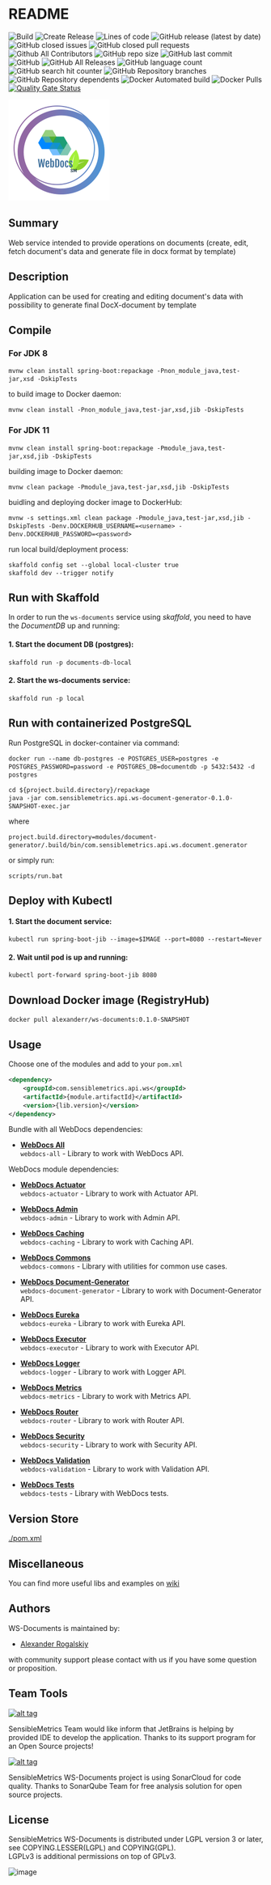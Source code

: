 # README

![Build](https://github.com/AlexRogalskiy/ws-documents/workflows/Build/badge.svg?branch=master&event=push)
![Create Release](https://github.com/AlexRogalskiy/ws-documents/workflows/Release-draft/badge.svg?branch=master)
![Lines of code](https://img.shields.io/tokei/lines/github/AlexRogalskiy/ws-documents)
![GitHub release (latest by date)](https://img.shields.io/github/v/release/AlexRogalskiy/ws-documents)
![GitHub closed issues](https://img.shields.io/github/issues-closed/AlexRogalskiy/ws-documents)
![GitHub closed pull requests](https://img.shields.io/github/issues-pr-closed/AlexRogalskiy/ws-documents)
![Github All Contributors](https://img.shields.io/github/all-contributors/AlexRogalskiy/ws-documents)
![GitHub repo size](https://img.shields.io/github/repo-size/AlexRogalskiy/ws-documents)
![GitHub last commit](https://img.shields.io/github/last-commit/AlexRogalskiy/ws-documents)
![GitHub](https://img.shields.io/github/license/AlexRogalskiy/ws-documents)
![GitHub All Releases](https://img.shields.io/github/downloads/AlexRogalskiy/ws-documents/total)
![GitHub language count](https://img.shields.io/github/languages/count/AlexRogalskiy/ws-documents)
![GitHub search hit counter](https://img.shields.io/github/search/AlexRogalskiy/ws-documents/goto)
![GitHub Repository branches](https://badgen.net/github/branches/AlexRogalskiy/ws-documents)
![GitHub Repository dependents](https://badgen.net/github/dependents-repo/AlexRogalskiy/ws-documents)
![Docker Automated build](https://img.shields.io/docker/automated/alexanderr/ws-documents)
![Docker Pulls](https://img.shields.io/docker/pulls/alexanderr/ws-documents)
[![Quality Gate Status](https://sonarcloud.io/api/project_badges/measure?project=AlexRogalskiy_ws-documents&metric=alert_status)](https://sonarcloud.io/dashboard?id=AlexRogalskiy_ws-documents)

![](./images/logo-webdocs.png)

## Summary

Web service intended to provide operations on documents \(create, edit, fetch document's data and generate file in docx format by template\)

## Description

Application can be used for creating and editing document's data with possibility to generate final DocX-document by template

## Compile

### For JDK 8

```text
mvnw clean install spring-boot:repackage -Pnon_module_java,test-jar,xsd -DskipTests
```

to build image to Docker daemon:

```text
mvnw clean install -Pnon_module_java,test-jar,xsd,jib -DskipTests
```

### For JDK 11

```text
mvnw clean install spring-boot:repackage -Pmodule_java,test-jar,xsd,jib -DskipTests
```

building image to Docker daemon:

```text
mvnw clean package -Pmodule_java,test-jar,xsd,jib -DskipTests

```

buidling and deploying docker image to DockerHub:

```text
mvnw -s settings.xml clean package -Pmodule_java,test-jar,xsd,jib -DskipTests -Denv.DOCKERHUB_USERNAME=<username> -Denv.DOCKERHUB_PASSWORD=<password>
```

run local build/deployment process:

```text
skaffold config set --global local-cluster true
skaffold dev --trigger notify
```

## Run with Skaffold

In order to run the `ws-documents` service using _skaffold_, you need to have the _DocumentDB_ up and running:

#### 1. Start the document DB \(postgres\):

```text
skaffold run -p documents-db-local
```

#### 2. Start the ws-documents service:

```text
skaffold run -p local
```

## Run with containerized PostgreSQL

Run PostgreSQL in docker-container via command:

```text
docker run --name db-postgres -e POSTGRES_USER=postgres -e POSTGRES_PASSWORD=password -e POSTGRES_DB=documentdb -p 5432:5432 -d postgres
```

```text
cd ${project.build.directory}/repackage
java -jar com.sensiblemetrics.api.ws-document-generator-0.1.0-SNAPSHOT-exec.jar
```

where

```text
project.build.directory=modules/document-generator/.build/bin/com.sensiblemetrics.api.ws.document.generator
```

or simply run:

```text
scripts/run.bat
```

## Deploy with Kubectl

#### 1. Start the document service:

```text
kubectl run spring-boot-jib --image=$IMAGE --port=8080 --restart=Never
```

#### 2. Wait until pod is up and running:

```text
kubectl port-forward spring-boot-jib 8080
```

## Download Docker image \(RegistryHub\)

```text
docker pull alexanderr/ws-documents:0.1.0-SNAPSHOT
```

## Usage

Choose one of the modules and add to your `pom.xml`

```xml
<dependency>
    <groupId>com.sensiblemetrics.api.ws</groupId>
    <artifactId>{module.artifactId}</artifactId>
    <version>{lib.version}</version>
</dependency>
```

Bundle with all WebDocs dependencies:

- [**WebDocs All**](https://github.com/AlexRogalskiy/ws-documents/tree/master/modules/all)  
  `webdocs-all` - Library to work with WebDocs API.

WebDocs module dependencies:

- [**WebDocs Actuator**](https://github.com/AlexRogalskiy/ws-documents/tree/master/modules/actuator)  
  `webdocs-actuator` - Library to work with Actuator API.

- [**WebDocs Admin**](https://github.com/AlexRogalskiy/ws-documents/tree/master/modules/admin)  
  `webdocs-admin` - Library to work with Admin API.

- [**WebDocs Caching**](https://github.com/AlexRogalskiy/ws-documents/tree/master/modules/caching)  
  `webdocs-caching` - Library to work with Caching API.

- [**WebDocs Commons**](https://github.com/AlexRogalskiy/ws-documents/tree/master/modules/commons)  
  `webdocs-commons` - Library with utilities for common use cases.

- [**WebDocs Document-Generator**](https://github.com/AlexRogalskiy/ws-documents/tree/master/modules/document-generator)  
  `webdocs-document-generator` - Library to work with Document-Generator API.

- [**WebDocs Eureka**](https://github.com/AlexRogalskiy/ws-documents/tree/master/modules/eureka)  
  `webdocs-eureka` - Library to work with Eureka API.
  
- [**WebDocs Executor**](https://github.com/AlexRogalskiy/ws-documents/tree/master/modules/executor)  
  `webdocs-executor` - Library to work with Executor API.

- [**WebDocs Logger**](https://github.com/AlexRogalskiy/ws-documents/tree/master/modules/logger)  
  `webdocs-logger` - Library to work with Logger API.

- [**WebDocs Metrics**](https://github.com/AlexRogalskiy/ws-documents/tree/master/modules/metrics)  
  `webdocs-metrics` - Library to work with Metrics API.

- [**WebDocs Router**](https://github.com/AlexRogalskiy/ws-documents/tree/master/modules/router)  
  `webdocs-router` - Library to work with Router API.

- [**WebDocs Security**](https://github.com/AlexRogalskiy/ws-documents/tree/master/modules/security)  
  `webdocs-security` - Library to work with Security API.

- [**WebDocs Validation**](https://github.com/AlexRogalskiy/ws-documents/tree/master/modules/validation)  
  `webdocs-validation` - Library to work with Validation API.

- [**WebDocs Tests**](https://github.com/AlexRogalskiy/ws-documents/tree/master/modules/tests)  
  `webdocs-tests` - Library with WebDocs tests.
  
## Version Store

[./pom.xml](https://github.com/AlexRogalskiy/ws-documents/blob/master/pom.xml)

## Miscellaneous

  You can find more useful libs and examples on [wiki](https://github.com/AlexRogalskiy/ws-documents/wiki)

## Authors

WS-Documents is maintained by:
* [Alexander Rogalskiy](https://github.com/AlexRogalskiy) 

with community support please contact with us if you have some question or proposition.

## Team Tools

[![alt tag](http://pylonsproject.org/img/logo-jetbrains.png)](https://www.jetbrains.com/) 

SensibleMetrics Team would like inform that JetBrains is helping by provided IDE to develop the application. Thanks to its support program for an Open Source projects!

[![alt tag](https://sonarcloud.io/images/project_badges/sonarcloud-white.svg)](https://sonarcloud.io/dashboard?id=org.schemaspy%3Aschemaspy)

SensibleMetrics WS-Documents project is using SonarCloud for code quality. 
Thanks to SonarQube Team for free analysis solution for open source projects.

## License

SensibleMetrics WS-Documents is distributed under LGPL version 3 or later, see COPYING.LESSER(LGPL) and COPYING(GPL).   
LGPLv3 is additional permissions on top of GPLv3.

![image](https://user-images.githubusercontent.com/19885116/48661948-6cf97e80-ea7a-11e8-97e7-b45332a13e49.png)
